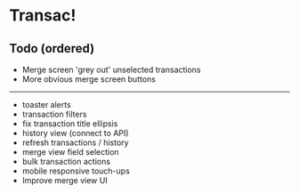 # Transac!

## Todo (ordered)

- Merge screen 'grey out' unselected transactions
- More obvious merge screen buttons

---

- toaster alerts
- transaction filters
- fix transaction title ellipsis
- history view (connect to API)
- refresh transactions / history
- merge view field selection
- bulk transaction actions
- mobile responsive touch-ups
- Improve merge view UI
